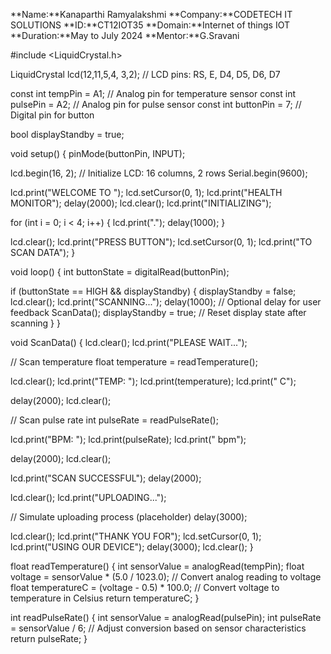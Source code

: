 **Name:**Kanaparthi Ramyalakshmi 
**Company:**CODETECH IT SOLUTIONS 
**ID:**CT12IOT35
**Domain:**Internet of things IOT
**Duration:**May to July 2024
**Mentor:**G.Sravani

#include <LiquidCrystal.h>

LiquidCrystal lcd(12,11,5,4, 3,2); // LCD pins: RS, E, D4, D5, D6, D7

const int tempPin = A1;   // Analog pin for temperature sensor
const int pulsePin = A2;  // Analog pin for pulse sensor
const int buttonPin = 7;  // Digital pin for button

bool displayStandby = true;

void setup() {
  pinMode(buttonPin, INPUT);
  
  lcd.begin(16, 2);   // Initialize LCD: 16 columns, 2 rows
  Serial.begin(9600);
  
  lcd.print("WELCOME TO ");
  lcd.setCursor(0, 1);
  lcd.print("HEALTH MONITOR");
  delay(2000);
  lcd.clear();
  lcd.print("INITIALIZING");
  
  for (int i = 0; i < 4; i++) {
    lcd.print(".");
    delay(1000);
  } 
  
  lcd.clear();
  lcd.print("PRESS BUTTON");
  lcd.setCursor(0, 1);
  lcd.print("TO SCAN DATA");
}

void loop() {
  int buttonState = digitalRead(buttonPin);
  
  if (buttonState == HIGH && displayStandby) {
    displayStandby = false;
    lcd.clear();
    lcd.print("SCANNING...");
    delay(1000); // Optional delay for user feedback
    ScanData();
    displayStandby = true; // Reset display state after scanning
  }
}

void ScanData() {
  lcd.clear();
  lcd.print("PLEASE WAIT...");
  
  // Scan temperature
  float temperature = readTemperature();
  
  lcd.clear();
  lcd.print("TEMP: ");
  lcd.print(temperature);
  lcd.print(" C");
  
  delay(2000);
  lcd.clear();
  
  // Scan pulse rate
  int pulseRate = readPulseRate();
  
  lcd.print("BPM: ");
  lcd.print(pulseRate);
  lcd.print(" bpm");
  
  delay(2000);
  lcd.clear();
  
  lcd.print("SCAN SUCCESSFUL");
  delay(2000);
  
  lcd.clear();
  lcd.print("UPLOADING...");
  
  // Simulate uploading process (placeholder)
  delay(3000);
  
  lcd.clear();
  lcd.print("THANK YOU FOR");
  lcd.setCursor(0, 1);
  lcd.print("USING OUR DEVICE");
  delay(3000);
  lcd.clear();
}

float readTemperature() {
  int sensorValue = analogRead(tempPin);
  float voltage = sensorValue * (5.0 / 1023.0); // Convert analog reading to voltage
  float temperatureC = (voltage - 0.5) * 100.0; // Convert voltage to temperature in Celsius
  return temperatureC;
}

int readPulseRate() {
  int sensorValue = analogRead(pulsePin);
  int pulseRate = sensorValue / 6; // Adjust conversion based on sensor characteristics
  return pulseRate;
}